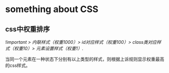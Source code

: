 # something about CSS

## css中权重排序
*!important > 内联样式（权重1000）> id对应样式（权重100）> class类对应样式（权重10）> 元素设置样式（权重1）.* 

当同一个元素在一种状态下分别有以上类型的样式，则根据上诉规则显示权重最高的css样式。